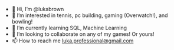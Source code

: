 - 👋 Hi, I’m @lukabrown
- 👀 I’m interested in tennis, pc building, gaming (Overwatch!), and bowling!
- 🌱 I’m currently learning SQL, Machine Learning
- 💞️ I’m looking to collaborate on any of my games! Or yours!
- 📫 How to reach me luka.professional@gmail.com

<!---
lukabrown/lukabrown is a ✨ special ✨ repository because its `README.md` (this file) appears on your GitHub profile.
You can click the Preview link to take a look at your changes.
--->
